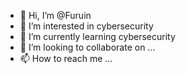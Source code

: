 - 👋 Hi, I’m @Furuin
- 👀 I’m interested in cybersecurity
- 🌱 I’m currently learning cybersecurity
- 💞️ I’m looking to collaborate on ...
- 📫 How to reach me ...

<!---
Furuin/Furuin is a ✨ special ✨ repository because its `README.md` (this file) appears on your GitHub profile.
You can click the Preview link to take a look at your changes.
--->
